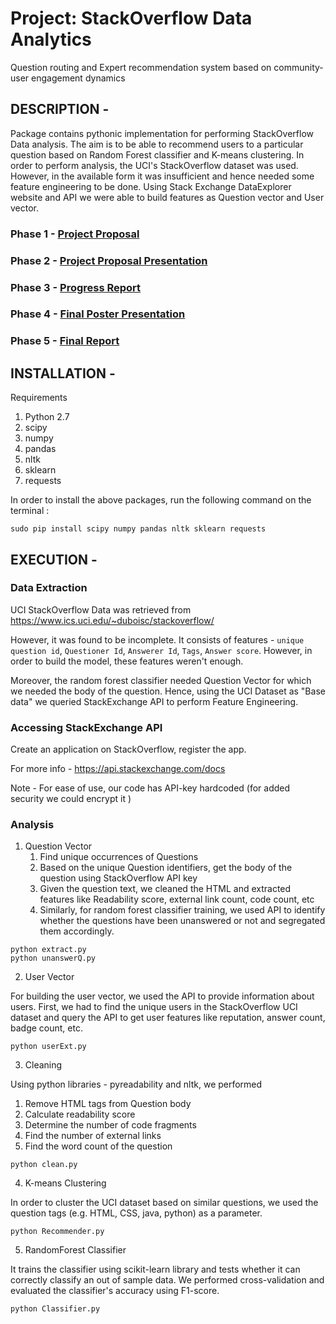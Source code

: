 # Project: StackOverflow Data Analytics
Question routing and Expert recommendation system based on community-user engagement dynamics

## DESCRIPTION - 
Package contains pythonic implementation for performing StackOverflow Data analysis. The aim is to be able to recommend users to a particular question based on Random Forest classifier and K-means clustering. In order to perform analysis, the UCI's StackOverflow dataset was used. However, in the available form it was insufficient and hence needed some feature engineering to be done. Using Stack Exchange DataExplorer website and API we were able to build features as Question vector and User vector.


### Phase 1 - [Project Proposal]()
### Phase 2 - [Project Proposal Presentation]()
### Phase 3 - [Progress Report]()
### Phase 4 - [Final Poster Presentation]()
### Phase 5 - [Final Report]()



## INSTALLATION - 
Requirements
1. Python 2.7
2. scipy
3. numpy
4. pandas
5. nltk
6. sklearn
7. requests

In order to install the above packages, run the following command on the terminal :
```
sudo pip install scipy numpy pandas nltk sklearn requests
```

## EXECUTION - 
### Data Extraction
UCI StackOverflow Data was retrieved from https://www.ics.uci.edu/~duboisc/stackoverflow/

However, it was found to be incomplete. It consists of features - `unique question id`, `Questioner Id`, `Answerer Id`, `Tags`, `Answer score`.
However, in order to build the model, these features weren't enough.

Moreover, the random forest classifier needed Question Vector for which we needed the body of the question. Hence, using the UCI Dataset as "Base data" we queried StackExchange API to perform Feature Engineering.

### Accessing StackExchange API
Create an application on StackOverflow, register the app. 

For more info - https://api.stackexchange.com/docs

Note - For ease of use, our code has API-key hardcoded (for added security we could encrypt it )

### Analysis
1. Question Vector
   1. Find unique occurrences of Questions
   2. Based on the unique Question identifiers, get the body of the question using StackOverflow API key
   3. Given the question text, we cleaned the HTML and extracted features like Readability score, external link count, code count, etc
   4. Similarly, for random forest classifier training, we used API to identify whether the questions have been unanswered or not and segregated them accordingly.

```
python extract.py
python unanswerQ.py
```

2. User Vector

For building the user vector, we used the API to provide information about users.
First, we had to find the unique users in the StackOverflow UCI dataset and query the API to get user features like reputation, answer count, badge count, etc.

```
python userExt.py
```

3. Cleaning

Using python libraries - pyreadability and nltk, we performed 
   1. Remove HTML tags from Question body
   2. Calculate readability score
   3. Determine the number of code fragments
   4. Find the number of external links
   5. Find the word count of the question

```
python clean.py
```

4. K-means Clustering

In order to cluster the UCI dataset based on similar questions, we used the question tags (e.g. HTML, CSS, java, python) as a parameter.

```
python Recommender.py
```

5. RandomForest Classifier

It trains the classifier using scikit-learn library and tests whether it can correctly classify an out of sample data. We performed cross-validation and evaluated the classifier's accuracy using F1-score.

```
python Classifier.py
```
